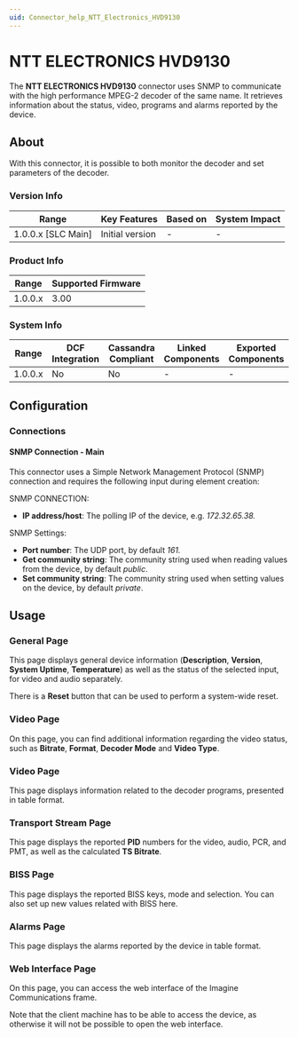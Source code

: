 ```yaml
---
uid: Connector_help_NTT_Electronics_HVD9130
---
```


# NTT ELECTRONICS HVD9130

The **NTT ELECTRONICS HVD9130** connector uses SNMP to communicate with the high performance MPEG-2 decoder of the same name. It retrieves information about the status, video, programs and alarms reported by the device.

## About

With this connector, it is possible to both monitor the decoder and set parameters of the decoder.

### Version Info

| Range                | Key Features     | Based on     | System Impact     |
|----------------------|------------------|--------------|-------------------|
| 1.0.0.x [SLC Main]   | Initial version  | -            | -                 |

### Product Info

| Range     | Supported Firmware     |
|-----------|------------------------|
| 1.0.0.x   | 3.00                   |

### System Info

| Range     | DCF Integration     | Cassandra Compliant     | Linked Components     | Exported Components     |
|-----------|---------------------|-------------------------|-----------------------|-------------------------|
| 1.0.0.x   | No                  | No                      | -                     | -                       |

## Configuration

### Connections

#### SNMP Connection - Main

This connector uses a Simple Network Management Protocol (SNMP) connection and requires the following input during element creation:

SNMP CONNECTION:

- **IP address/host**: The polling IP of the device, e.g. *172.32.65.38.*

SNMP Settings:

- **Port number**: The UDP port, by default *161.*
- **Get community string**: The community string used when reading values from the device, by default *public*.
- **Set community string**: The community string used when setting values on the device, by default *private*.

## Usage

### General Page

This page displays general device information (**Description**, **Version**, **System Uptime**, **Temperature**) as well as the status of the selected input, for video and audio separately.

There is a **Reset** button that can be used to perform a system-wide reset.

### Video Page

On this page, you can find additional information regarding the video status, such as **Bitrate**, **Format**, **Decoder Mode** and **Video Type**.

### Video Page

This page displays information related to the decoder programs, presented in table format.

### Transport Stream Page

This page displays the reported **PID** numbers for the video, audio, PCR, and PMT, as well as the calculated **TS Bitrate**.

### BISS Page

This page displays the reported BISS keys, mode and selection. You can also set up new values related with BISS here.

### Alarms Page

This page displays the alarms reported by the device in table format.

### Web Interface Page

On this page, you can access the web interface of the Imagine Communications frame.

Note that the client machine has to be able to access the device, as otherwise it will not be possible to open the web interface.
